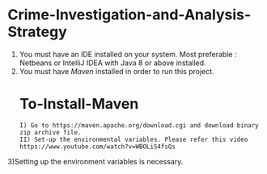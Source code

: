 # Crime-Investigation-and-Analysis-Strategy
1) You must have an IDE installed on your system. Most preferable : Netbeans or IntelliJ IDEA with Java 8 or above installed.
2) You must have *Maven* installed in order to run this project.
      # To-Install-Maven
       I) Go to https://maven.apache.org/download.cgi and download binary zip archive file.
       II) Set-up the environmental variables. Please refer this video https://www.youtube.com/watch?v=WBOLiS4fsQs
3)Setting up the environment variables is necessary.

